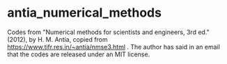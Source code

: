 # antia_numerical_methods
Codes from "Numerical methods for scientists and engineers, 3rd ed." (2012), by H. M. Antia, copied from https://www.tifr.res.in/~antia/nmse3.html . The author has said in an email that the codes are released under an MIT license.

